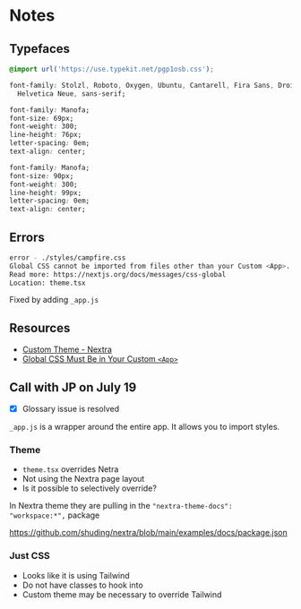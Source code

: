 # Notes

## Typefaces

```css
@import url('https://use.typekit.net/pgp1osb.css');

font-family: Stolzl, Roboto, Oxygen, Ubuntu, Cantarell, Fira Sans, Droid Sans,
  Helvetica Neue, sans-serif;

font-family: Manofa;
font-size: 69px;
font-weight: 300;
line-height: 76px;
letter-spacing: 0em;
text-align: center;

font-family: Manofa;
font-size: 90px;
font-weight: 300;
line-height: 99px;
letter-spacing: 0em;
text-align: center;
```

## Errors

```bash
error - ./styles/campfire.css
Global CSS cannot be imported from files other than your Custom <App>. Due to the Global nature of stylesheets, and to avoid conflicts, Please move all first-party global CSS imports to pages/_app.js. Or convert the import to Component-Level CSS (CSS Modules).
Read more: https://nextjs.org/docs/messages/css-global
Location: theme.tsx
```

Fixed by adding `_app.js`

## Resources

- [Custom Theme - Nextra](https://nextra.site/docs/custom-theme)
- [Global CSS Must Be in Your Custom `<App>`](https://nextjs.org/docs/messages/css-global)

## Call with JP on July 19

- [x] Glossary issue is resolved

`_app.js` is a wrapper around the entire app. It allows you to import styles.

### Theme

- `theme.tsx` overrides Netra
- Not using the Nextra page layout
- Is it possible to selectively override?

In Nextra theme they are pulling in the `"nextra-theme-docs": "workspace:*",` package

https://github.com/shuding/nextra/blob/main/examples/docs/package.json

### Just CSS

- Looks like it is using Tailwind
- Do not have classes to hook into
- Custom theme may be necessary to override Tailwind

